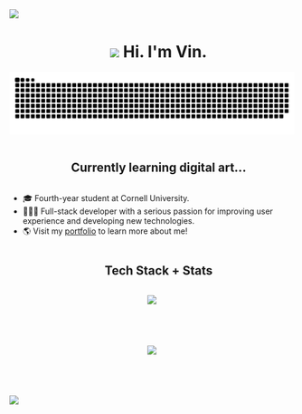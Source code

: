 <img src="https://user-images.githubusercontent.com/73097560/115834477-dbab4500-a447-11eb-908a-139a6edaec5c.gif">
<!--h1 without bottom border-->
<div id="user-content-toc">
  <ul align="center">
    <summary><h1 align="center"><img src="https://media.giphy.com/media/hvRJCLFzcasrR4ia7z/giphy.gif" width="32"> Hi. I'm Vin.</h1></summary>
  </ul>
</div>
<div align="center">
  <picture>
  <source
    media="(prefers-color-scheme: dark)"
    srcset="https://raw.githubusercontent.com/platane/snk/output/github-contribution-grid-snake-dark.svg"
  />
  <source
    media="(prefers-color-scheme: light)"
    srcset="https://raw.githubusercontent.com/platane/snk/output/github-contribution-grid-snake.svg"
  />
  <img
    alt="github contribution grid snake animation"
    src="https://raw.githubusercontent.com/platane/snk/output/github-contribution-grid-snake.svg"
  />
</picture>
</div>

<!--h2 without bottom border-->
<div id="user-content-toc">
  <ul align="center">
    <summary><h2 style="display: inline-block">Currently learning digital art...</h2></summary>
  </ul>
</div>

- 🎓 Fourth-year student at Cornell University.
- 👨🏻‍💻 Full-stack developer with a serious passion for improving user experience and developing new technologies.
- 🌎 Visit my [portfolio](https://vinbui.me) to learn more about me!

<div id="user-content-toc">
  <ul align="center">
    <summary><h2 style="display: inline-block">Tech Stack + Stats</h2></summary>
  </ul>
</div>

<div align="center">
  <img src="https://skillicons.dev/icons?i=swift,javascript,typescript,python,java,html,css,mysql,ocaml,tailwind,nextjs,react,nodejs,flask,express,firebase,git,docker,mongodb,postgresql,vscode,figma&perline=14" />
</div>

<div id="user-content-toc">
  <ul align="center">
    <summary><h4 style="display: inline-block"></h4></summary>
  </ul>
</div>

<div align="center">
  <img src="https://github-readme-stats.vercel.app/api?username=vinnie4k&theme=dark&show_icons=true&count_private=true" />  </a>
</div>

<div id="user-content-toc">
  <ul align="center">
    <summary><h4 style="display: inline-block"></h4></summary>
  </ul>
</div>

<img src="https://user-images.githubusercontent.com/73097560/115834477-dbab4500-a447-11eb-908a-139a6edaec5c.gif">
